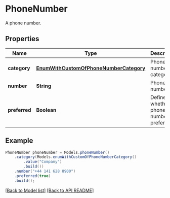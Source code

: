 # PhoneNumber

A phone number.             

## Properties
Name | Type | Description | Notes
------------ | ------------- | ------------- | -------------
**category** | [**EnumWithCustomOfPhoneNumberCategory**](EnumWithCustomOfPhoneNumberCategory.md) | Phone number category.              |  [optional]
**number** | **String** | Phone number.              |  [optional]
**preferred** | **Boolean** | Defines whether phone number is preferred.              | 



## Example
```java
PhoneNumber phoneNumber = Models.phoneNumber()
    .category(Models.enumWithCustomOfPhoneNumberCategory()
        .value("Company")
        .build())
    .number("+44 141 628 8900")
    .preferred(true)
    .build();
```


[[Back to Model list]](Models.md) [[Back to API README]](README.md)
